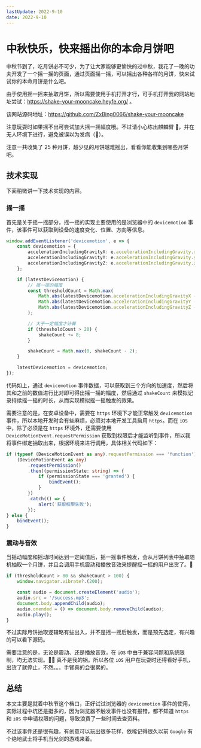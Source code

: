```yaml
---
lastUpdate: 2022-9-10
date: 2022-9-10
---
```

# 中秋快乐，快来摇出你的本命月饼吧

中秋节到了，吃月饼必不可少，为了让大家能够更愉快的过中秋，我花了一晚的功夫开发了一个摇一摇的页面，通过页面摇一摇，可以摇出各种各样的月饼，快来试试你的本命月饼是什么吧。

由于使用摇一摇来抽取月饼，所以需要使用手机打开才行，可手机打开我的网站地址尝试：https://shake-your-mooncake.heyfe.org/ 。

该网站源码地址：https://github.com/ZxBing0066/shake-your-mooncake

注意玩耍时如果摇不出可尝试加大摇一摇幅度哦。不过请小心练出麒麟臂 💪，并在无人环境下进行，避免被误以为发病（🐶）。

注意一共收集了 25 种月饼，越少见的月饼越难摇出，看看你能收集到哪些月饼吧。

## 技术实现

下面稍微讲一下技术实现的内容。

### 摇一摇

首先是关于摇一摇部分，摇一摇的实现主要使用的是浏览器中的 `devicemotion` 事件，该事件可以获取到设备的速度变化、位置、方向等信息。

```ts
window.addEventListener('devicemotion', e => {
    const devicemotion = {
        accelerationIncludingGravityX: e.accelerationIncludingGravity.x!,
        accelerationIncludingGravityY: e.accelerationIncludingGravity.y!,
        accelerationIncludingGravityZ: e.accelerationIncludingGravity.z!
    };

    if (latestDevicemotion) {
        // 摇一摇的幅度
        const thresholdCount = Math.max(
            Math.abs(latestDevicemotion.accelerationIncludingGravityX - devicemotion.accelerationIncludingGravityX),
            Math.abs(latestDevicemotion.accelerationIncludingGravityY - devicemotion.accelerationIncludingGravityY),
            Math.abs(latestDevicemotion.accelerationIncludingGravityZ - devicemotion.accelerationIncludingGravityZ)
        );

        // 大于一定幅度才计算
        if (thresholdCount > 20) {
            shakeCount += 8;
        }

        shakeCount = Math.max(0, shakeCount - 2);
    }

    latestDevicemotion = devicemotion;
});
```

代码如上，通过 `devicemotion` 事件数据，可以获取到三个方向的加速度，然后将其和之前的数值进行比对即可得出摇一摇的幅度，然后通过 `shakeCount` 来模拟记录持续摇一摇的时长，从而实现模拟摇一摇触发的效果。

需要注意的是，在安卓设备中，需要在 `https` 环境下才能正常触发 `devicemotion` 事件，所以本地开发时会有些麻烦，必须对本地开发工具启用 `https`。而在 `iOS` 中，除了必须是在 `https` 环境外，还需要使用 `DeviceMotionEvent.requestPermission` 获取到权限后才能监听到事件，所以我将事件绑定抽取出来，根据环境来进行调用，具体相关代码如下：

```ts
if (typeof (DeviceMotionEvent as any).requestPermission === 'function') {
    (DeviceMotionEvent as any)
        .requestPermission()
        .then((permissionState: string) => {
            if (permissionState === 'granted') {
                bindEvent();
            }
        })
        .catch(() => {
            alert('获取权限失败');
        });
} else {
    bindEvent();
}
```

### 震动与音效

当摇动幅度和摇动时间达到一定阈值后，摇一摇事件触发，会从月饼列表中抽取随机抽取一个月饼，并且会调用手机震动和播放音效来提醒摇一摇的用户出货了。🐶

```ts
if (thresholdCount > 80 && shakeCount > 100) {
    window.navigator.vibrate?.(200);

    const audio = document.createElement('audio');
    audio.src = '/success.mp3';
    document.body.appendChild(audio);
    audio.onended = () => document.body.removeChild(audio);
    audio.play();
}
```

不过实际月饼抽取逻辑略有些出入，并不是摇一摇后触发，而是预先选定，有兴趣的可以看下源码。

需要注意的是，无论是震动、还是播放音效，在 `iOS` 中由于兼容问题和系统限制，均无法实现。🤦‍♂️ 真不是我的锅。所以各位 `iOS` 用户在玩耍时还得看好手机，出货了就停止，不然。。。手臂真的会很累的。

## 总结

本文主要是就着中秋节这个档口，正好试试浏览器的 `devicemotion` 事件的使用，实际过程中坑还是挺多的，因为浏览器不触发事件也没有报错，都不知道 `https` 和 `iOS` 中申请权限的问题，导致浪费了一些时间去查资料。

不过该事件还是很有趣，有创意可以玩出很多花样，依稀记得很久以前 `Google` 有个绝地武士将手机当光剑的游戏来着。
